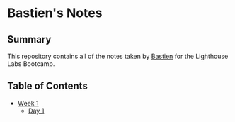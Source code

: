 # Bastien's Notes

## Summary

This repository contains all of the notes taken by [Bastien](https://github.com/bmoyy) for the Lighthouse Labs Bootcamp.

## Table of Contents

* [Week 1](/Week_1)
  * [Day 1](/Week_1/Day_1)